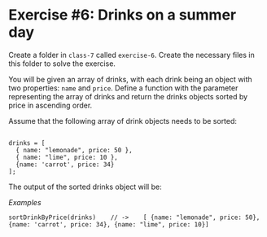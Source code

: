 
# Exercise #6: Drinks on a summer day

Create a folder in `class-7` called `exercise-6`. Create the necessary files in this folder to solve the exercise.

You will be given an array of drinks, with each drink being an object with two properties: `name` and `price`. Define a function with the parameter representing the array of drinks and return the drinks objects sorted by price in ascending order.

Assume that the following array of drink objects needs to be sorted:

```

drinks = [
  { name: "lemonade", price: 50 },
  { name: "lime", price: 10 },
  {name: 'carrot', price: 34}
];

```

The output of the sorted drinks object will be:

*Examples*

```
sortDrinkByPrice(drinks)    // ->    [ {name: "lemonade", price: 50}, {name: 'carrot', price: 34}, {name: "lime", price: 10}]
```